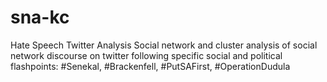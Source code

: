 # sna-kc
Hate Speech Twitter Analysis
Social network and cluster analysis of social network discourse on twitter following specific social and political flashpoints: #Senekal, #Brackenfell, #PutSAFirst, #OperationDudula 
